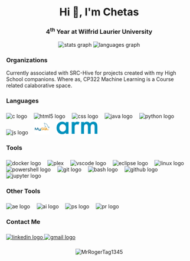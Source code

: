 <h1 align="center">Hi 👋, I'm Chetas</h1>
<h3 align="center"> 4<sup>th</sup> Year at Wilfrid Laurier University</h3>

<div align="center">
    <img src="https://github-readme-stats.vercel.app/api?username=MrRogerTag1345&hide_title=false&hide_rank=false&show_icons=true&include_all_commits=true&count_private=true&disable_animations=false&theme=dark&locale=en&hide_border=false" height="164" alt="stats graph"/>
    <img src="https://github-readme-stats.vercel.app/api/top-langs?username=MrRogerTag1345&locale=en&hide_title=false&layout=compact&card_width=320&langs_count=10&theme=dark&hide_border=false" height="165" alt="languages graph"/>
</div>

###

<h3 align="left">Organizations</h3>
<p>
  Currently associated with SRC-Hive for projects created with my High School companions. Where as,  CP322 Machine Learning is a Course related calaborative space. 
</p>

###

<h3 align="left">Languages</h3>

###

<div align="left">
    <img src="https://skillicons.dev/icons?i=c" height="40" alt="c logo"/>
    <img width=10>
    <img src="https://skillicons.dev/icons?i=html" height="40" alt="html5 logo"/>
    <img width=10>
    <img src="https://skillicons.dev/icons?i=css" height="40" alt="css logo"/>
    <img width=10>
    <img src="https://skillicons.dev/icons?i=java" height="40" alt="java logo"/>
    <img width=10>
    <img src="https://skillicons.dev/icons?i=python" height="40" alt="python logo"/>
    <img width=10>
    <img src="https://skillicons.dev/icons?i=js" height="40" alt="js logo"/>
    <img width=10>
    <img src="https://raw.githubusercontent.com/devicons/devicon/master/icons/mysql/mysql-original-wordmark.svg" height="41" alt="mysql logo"/>
    <img width=10>
    <img src="/Images/Arm_logo_blue_72LG.png" height="35" alt="arm logo"/>
    <img width=10>
    
</div>

<h3 align="left">Tools</h3>

###

<div align="left">
    <img src="https://cdn.simpleicons.org/docker/2496ED" height="40" alt="docker logo"/>
    <img width=10>
    <img src="https://img.shields.io/badge/plex-%23E5A00D.svg?style=for-the-badge&logo=plex&logoColor=white" height="40" alt="plex"/>
    <img width=10>
    <img src="https://cdn.simpleicons.org/visualstudiocode/007ACC" height="40" alt="vscode logo"/>
    <img width=10>
    <img src="https://skillicons.dev/icons?i=eclipse" height="41" alt="eclipse logo"/>
    <img width=10>
    <img src="https://skillicons.dev/icons?i=linux" height="41" alt="linux logo"/>
    <img width=10>
    <img src="https://skillicons.dev/icons?i=powershell" height="41" alt="powershell logo"/>
    <img width=10>
    <img src="https://skillicons.dev/icons?i=git" height="41" alt="git logo"/>
    <img width=10>
    <img src="https://skillicons.dev/icons?i=bash" height="40" alt="bash logo"/>
    <img width=10>
    <img src="https://skillicons.dev/icons?i=github" height="41" alt="github logo"/>
    <img width=10>
    <img src="https://cdn.simpleicons.org/jupyter/F37626" height="40" alt="jupyter logo"/>
    <img width=10>
    
</div>

<h3 align="left">Other Tools</h3>

###

<div align="left">
    <img src="https://skillicons.dev/icons?i=ae" height="40" alt="ae logo"/>
    <img width=10>
    <img src="https://skillicons.dev/icons?i=ai" height="40" alt="ai logo"/>
    <img width=10>
    <img src="https://skillicons.dev/icons?i=ps" height="40" alt="ps logo"/>
    <img width=10>
    <img src="https://skillicons.dev/icons?i=pr" height="40" alt="pr logo"/>
    <img width=10>
</div>


<h3 align="left">Contact Me</h3>

###

<div align="left">
  <a href="https://www.linkedin.com/in/chetas-patel-ba9379165/" target="_blank">
    <img src="https://img.shields.io/static/v1?message=LinkedIn&logo=linkedin&label=&color=0077B5&logoColor=white&labelColor=&style=for-the-badge" height="35" alt="linkedin logo"  />
  </a>
  <a href="mailto:Chetaspatel1345@gmail.com" target="_blank">
    <img src="https://img.shields.io/static/v1?message=Gmail&logo=gmail&label=&color=D14836&logoColor=white&labelColor=&style=for-the-badge" height="35" alt="gmail logo"  />
  </a>
</div>

###

<p align="center">
  <img src="https://github-readme-streak-stats.herokuapp.com/?user=MrRogerTag1345&&theme=dark" alt="MrRogerTag1345"/>
</p>
